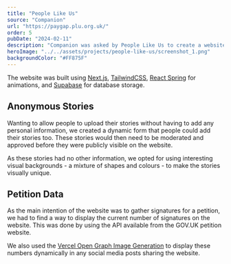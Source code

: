 ```yaml
---
title: "People Like Us"
source: "Companion"
url: "https://paygap.plu.org.uk/"
order: 5
pubDate: "2024-02-11"
description: "Companion was asked by People Like Us to create a website to help raise awareness and signings of their petition for mandatory reporting of the ethnicity pay gap. They wanted an interactive website which would allow people to anonymously report their stories, whilst encouraging people to sign the petition."
heroImage: "../../assets/projects/people-like-us/screenshot_1.png"
backgroundColor: "#FF875F"
---
```


The website was built using [Next.js](https://nextjs.org), [TailwindCSS](https://tailwindcss.com), [React Spring](https://react-spring.dev) for animations, and [Supabase](https://supabase.com) for database storage.

## Anonymous Stories

Wanting to allow people to upload their stories without having to add any personal information, we created a dynamic form that people could add their stories too. These stories would then need to be moderated and approved before they were publicly visible on the website.

As these stories had no other information, we opted for using interesting visual backgrounds - a mixture of shapes and colours - to make the stories visually unique.

<div>
<mux-player
playback-id="a400fJDYaaV7xWgXPByJdiirEbTHMI4BoRQ4bo02m4vgU"
metadata-video-title="Example of the moving anonymous stories"
accent-color="#FF0000"
autoplay muted loop> </mux-player></div>

## Petition Data

As the main intention of the website was to gather signatures for a petition, we had to find a way to display the current number of signatures on the website. This was done by using the API available from the GOV.UK petition website.

We also used the [Vercel Open Graph Image Generation](https://vercel.com/docs/functions/og-image-generation) to display these numbers dynamically in any social media posts sharing the website.
